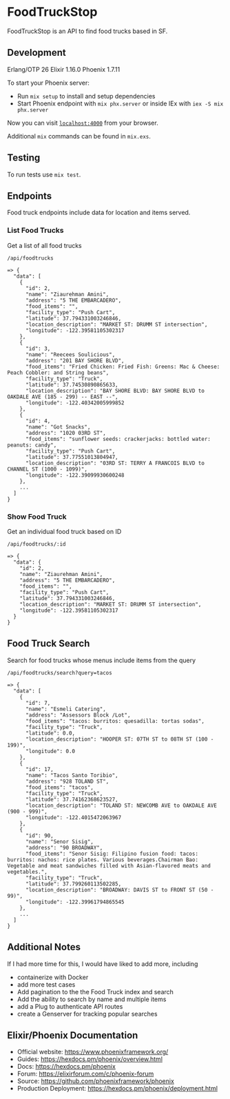 # FoodTruckStop

FoodTruckStop is an API to find food trucks based in SF.

## Development

Erlang/OTP 26
Elixir 1.16.0
Phoenix 1.7.11

To start your Phoenix server:

- Run `mix setup` to install and setup dependencies
- Start Phoenix endpoint with `mix phx.server` or inside IEx with `iex -S mix phx.server`

Now you can visit [`localhost:4000`](http://localhost:4000) from your browser.

Additional `mix` commands can be found in `mix.exs`.

## Testing

To run tests use `mix test`.

## Endpoints

Food truck endpoints include data for location and items served.

### List Food Trucks

Get a list of all food trucks

```
/api/foodtrucks

=> {
  "data": [
    {
      "id": 2,
      "name": "Ziaurehman Amini",
      "address": "5 THE EMBARCADERO",
      "food_items": "",
      "facility_type": "Push Cart",
      "latitude": 37.794331003246846,
      "location_description": "MARKET ST: DRUMM ST intersection",
      "longitude": -122.39581105302317
    },
    {
      "id": 3,
      "name": "Reecees Soulicious",
      "address": "201 BAY SHORE BLVD",
      "food_items": "Fried Chicken: Fried Fish: Greens: Mac & Cheese: Peach Cobbler: and String beans",
      "facility_type": "Truck",
      "latitude": 37.74530890865633,
      "location_description": "BAY SHORE BLVD: BAY SHORE BLVD to OAKDALE AVE (185 - 299) -- EAST --",
      "longitude": -122.40342005999852
    },
    {
      "id": 4,
      "name": "Got Snacks",
      "address": "1020 03RD ST",
      "food_items": "sunflower seeds: crackerjacks: bottled water: peanuts: candy",
      "facility_type": "Push Cart",
      "latitude": 37.77551013804947,
      "location_description": "03RD ST: TERRY A FRANCOIS BLVD to CHANNEL ST (1000 - 1099)",
      "longitude": -122.39099930600248
    },
    ...
  ]
}
```

### Show Food Truck

Get an individual food truck based on ID

```
/api/foodtrucks/:id

=> {
  "data": {
    "id": 2,
    "name": "Ziaurehman Amini",
    "address": "5 THE EMBARCADERO",
    "food_items": "",
    "facility_type": "Push Cart",
    "latitude": 37.794331003246846,
    "location_description": "MARKET ST: DRUMM ST intersection",
    "longitude": -122.39581105302317
  }
}
```

## Food Truck Search

Search for food trucks whose menus include items from the query

```
/api/foodtrucks/search?query=tacos

=> {
  "data": [
    {
      "id": 7,
      "name": "Esmeli Catering",
      "address": "Assessors Block /Lot",
      "food_items": "tacos: burritos: quesadilla: tortas sodas",
      "facility_type": "Truck",
      "latitude": 0.0,
      "location_description": "HOOPER ST: 07TH ST to 08TH ST (100 - 199)",
      "longitude": 0.0
    },
    {
      "id": 17,
      "name": "Tacos Santo Toribio",
      "address": "928 TOLAND ST",
      "food_items": "tacos",
      "facility_type": "Truck",
      "latitude": 37.74162368623527,
      "location_description": "TOLAND ST: NEWCOMB AVE to OAKDALE AVE (900 - 999)",
      "longitude": -122.4015472063967
    },
    {
      "id": 90,
      "name": "Senor Sisig",
      "address": "90 BROADWAY",
      "food_items": "Senor Sisig: Filipino fusion food: tacos: burritos: nachos: rice plates. Various beverages.Chairman Bao: Vegetable and meat sandwiches filled with Asian-flavored meats and vegetables.",
      "facility_type": "Truck",
      "latitude": 37.799260113502285,
      "location_description": "BROADWAY: DAVIS ST to FRONT ST (50 - 99)",
      "longitude": -122.39961794865545
    },
    ...
  ]
}

```

## Additional Notes

If I had more time for this, I would have liked to add more, including

- containerize with Docker
- add more test cases
- Add pagination to the the Food Truck index and search
- Add the ability to search by name and multiple items
- add a Plug to authenticate API routes
- create a Genserver for tracking popular searches

## Elixir/Phoenix Documentation

- Official website: https://www.phoenixframework.org/
- Guides: https://hexdocs.pm/phoenix/overview.html
- Docs: https://hexdocs.pm/phoenix
- Forum: https://elixirforum.com/c/phoenix-forum
- Source: https://github.com/phoenixframework/phoenix
- Production Deployment: https://hexdocs.pm/phoenix/deployment.html
